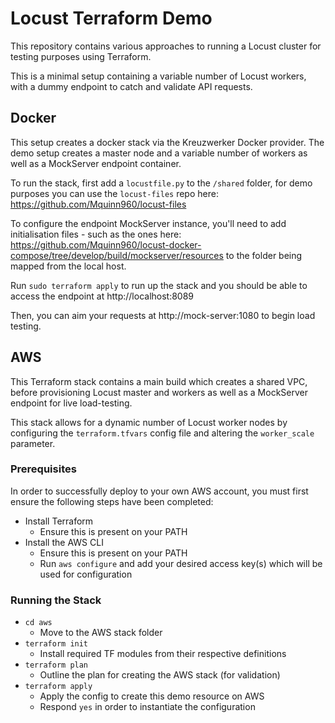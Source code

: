 # Locust Terraform Demo

This repository contains various approaches to running a
Locust cluster for testing purposes using Terraform.

This is a minimal setup containing a variable number of
Locust workers, with a dummy endpoint to catch and validate
API requests.

## Docker

This setup creates a docker stack via the Kreuzwerker
Docker provider. The demo setup creates a master node and
a variable number of workers as well as a MockServer endpoint
container.

To run the stack, first add a ```locustfile.py``` to the
```/shared``` folder, for demo purposes you can use the
```locust-files``` repo here: https://github.com/Mquinn960/locust-files

To configure the endpoint MockServer instance, you'll need
to add initialisation files - such as the ones here:
https://github.com/Mquinn960/locust-docker-compose/tree/develop/build/mockserver/resources
to the folder being mapped from the local host.

Run ```sudo terraform apply``` to run up the stack and
you should be able to access the endpoint at http://localhost:8089

Then, you can aim your requests at http://mock-server:1080 to 
begin load testing.

## AWS

This Terraform stack contains a main build which creates
a shared VPC, before provisioning Locust master and workers as
well as a MockServer endpoint for live load-testing.

This stack allows for a dynamic number of Locust worker nodes
by configuring the ```terraform.tfvars``` config file and
altering the ```worker_scale``` parameter.

### Prerequisites

In order to successfully deploy to your own AWS account, you must
first ensure the following steps have been completed:

- Install Terraform
  - Ensure this is present on your PATH
- Install the AWS CLI
  - Ensure this is present on your PATH
  - Run ```aws configure``` and add your desired access key(s)
    which will be used for configuration

### Running the Stack

- ```cd aws```
  - Move to the AWS stack folder
- ```terraform init```
  - Install required TF modules from their respective definitions
- ```terraform plan```
  - Outline the plan for creating the AWS stack (for validation)
- ```terraform apply```
  - Apply the config to create this demo resource on AWS
  - Respond ```yes``` in order to instantiate the configuration

